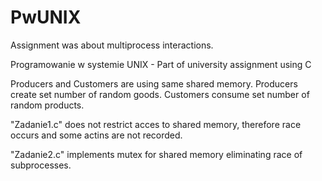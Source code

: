 # PwUNIX

Assignment was about multiprocess interactions. 

Programowanie w systemie UNIX - Part of university assignment using C

Producers and Customers are using same shared memory. Producers create set number of random goods. Customers consume set number of random products. 

"Zadanie1.c" does not restrict acces to shared memory, therefore race occurs and some actins are not recorded.

"Zadanie2.c" implements mutex for shared memory eliminating race of subprocesses.
